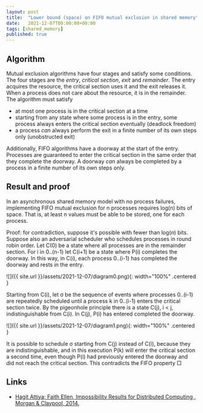 ```yaml
---
layout: post
title:  "Lower bound (space) on FIFO mutual exclusion in shared memory"
date:   2021-12-07T00:00:00+00:00
tags: [shared_memory]
published: true
---
```


## Algorithm

Mutual exclusion algorithms have four stages and satisfy some conditions. The four stages are the _entry_, _critical section_, _exit_ and _remainder_. The entry acquires the resource, the critical section uses it and the exit releases it. When a process does not care about the resource, it is in the remainder. The algorithm must satisfy

- at most one process is in the critical section at a time
- starting from any state where some process is in the entry, some process always enters the critical section eventually (deadlock freedom)
- a process _can_ always perform the exit in a finite number of its own steps only (unobstructed exit)

Additionally, FIFO algorithms have a doorway at the start of the entry. Processes are guaranteed to enter the critical section in the same order that they complete the doorway. A doorway _can_ always be completed by a process in a finite number of its own steps only.

## Result and proof

In an asynchronous shared memory model with no process failures, implementing FIFO mutual exclusion for n processes requires log(n) bits of space. That is, at least n values must be able to be stored, one for each process.

Proof: for contradiction, suppose it's possible with fewer than log(_n_) bits. Suppose also an adversarial scheduler who schedules processes in round robin order. Let C(0) be a state where all processes are in the remainder section. For i in 0..(n-1) let C(i+1) be a state where P(i) completes the doorway. In this way, in C(i), each process 0..(i-1) has completed the doorway and rests in the entry.

![]({{ site.url }}/assets/2021-12-07/diagram0.png){: width="100%" .centered }

Starting from C(i), let σ be the sequence of events where processes 0..(i-1) are repeatedly scheduled until a process k in 0..(i-1) enters the critical section twice. By the pigeonhole principle there is a state C(j), i < j, indistinguishable from C(i). In C(j), P(i) has entered completed the doorway.

![]({{ site.url }}/assets/2021-12-07/diagram1.png){: width="100%" .centered }

It is possible to schedule σ starting from C(j) instead of C(i), because they are indistinguishable, and in this execution P(k) will enter the critical section a second time, even though P(i) had previously entered the doorway and did not reach the critical section. This contradicts the FIFO property □

## Links

- [Hagit Attiya; Faith Ellen, Impossibility Results for Distributed Computing , Morgan & Claypool, 2014.](https://ieeexplore.ieee.org/document/6855592/)
